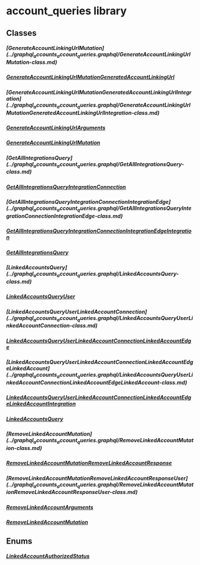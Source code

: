 


# account_queries library











## Classes

##### [GenerateAccountLinkingUrl$Mutation](../graphql_accounts_account_queries.graphql/GenerateAccountLinkingUrl$Mutation-class.md)



 


##### [GenerateAccountLinkingUrl$Mutation$GeneratedAccountLinkingUrl](../graphql_accounts_account_queries.graphql/GenerateAccountLinkingUrl$Mutation$GeneratedAccountLinkingUrl-class.md)



 


##### [GenerateAccountLinkingUrl$Mutation$GeneratedAccountLinkingUrl$Integration](../graphql_accounts_account_queries.graphql/GenerateAccountLinkingUrl$Mutation$GeneratedAccountLinkingUrl$Integration-class.md)



 


##### [GenerateAccountLinkingUrlArguments](../graphql_accounts_account_queries.graphql/GenerateAccountLinkingUrlArguments-class.md)



 


##### [GenerateAccountLinkingUrlMutation](../graphql_accounts_account_queries.graphql/GenerateAccountLinkingUrlMutation-class.md)



 


##### [GetAllIntegrations$Query](../graphql_accounts_account_queries.graphql/GetAllIntegrations$Query-class.md)



 


##### [GetAllIntegrations$Query$IntegrationConnection](../graphql_accounts_account_queries.graphql/GetAllIntegrations$Query$IntegrationConnection-class.md)



 


##### [GetAllIntegrations$Query$IntegrationConnection$IntegrationEdge](../graphql_accounts_account_queries.graphql/GetAllIntegrations$Query$IntegrationConnection$IntegrationEdge-class.md)



 


##### [GetAllIntegrations$Query$IntegrationConnection$IntegrationEdge$Integration](../graphql_accounts_account_queries.graphql/GetAllIntegrations$Query$IntegrationConnection$IntegrationEdge$Integration-class.md)



 


##### [GetAllIntegrationsQuery](../graphql_accounts_account_queries.graphql/GetAllIntegrationsQuery-class.md)



 


##### [LinkedAccounts$Query](../graphql_accounts_account_queries.graphql/LinkedAccounts$Query-class.md)



 


##### [LinkedAccounts$Query$User](../graphql_accounts_account_queries.graphql/LinkedAccounts$Query$User-class.md)



 


##### [LinkedAccounts$Query$User$LinkedAccountConnection](../graphql_accounts_account_queries.graphql/LinkedAccounts$Query$User$LinkedAccountConnection-class.md)



 


##### [LinkedAccounts$Query$User$LinkedAccountConnection$LinkedAccountEdge](../graphql_accounts_account_queries.graphql/LinkedAccounts$Query$User$LinkedAccountConnection$LinkedAccountEdge-class.md)



 


##### [LinkedAccounts$Query$User$LinkedAccountConnection$LinkedAccountEdge$LinkedAccount](../graphql_accounts_account_queries.graphql/LinkedAccounts$Query$User$LinkedAccountConnection$LinkedAccountEdge$LinkedAccount-class.md)



 


##### [LinkedAccounts$Query$User$LinkedAccountConnection$LinkedAccountEdge$LinkedAccount$Integration](../graphql_accounts_account_queries.graphql/LinkedAccounts$Query$User$LinkedAccountConnection$LinkedAccountEdge$LinkedAccount$Integration-class.md)



 


##### [LinkedAccountsQuery](../graphql_accounts_account_queries.graphql/LinkedAccountsQuery-class.md)



 


##### [RemoveLinkedAccount$Mutation](../graphql_accounts_account_queries.graphql/RemoveLinkedAccount$Mutation-class.md)



 


##### [RemoveLinkedAccount$Mutation$RemoveLinkedAccountResponse](../graphql_accounts_account_queries.graphql/RemoveLinkedAccount$Mutation$RemoveLinkedAccountResponse-class.md)



 


##### [RemoveLinkedAccount$Mutation$RemoveLinkedAccountResponse$User](../graphql_accounts_account_queries.graphql/RemoveLinkedAccount$Mutation$RemoveLinkedAccountResponse$User-class.md)



 


##### [RemoveLinkedAccountArguments](../graphql_accounts_account_queries.graphql/RemoveLinkedAccountArguments-class.md)



 


##### [RemoveLinkedAccountMutation](../graphql_accounts_account_queries.graphql/RemoveLinkedAccountMutation-class.md)



 








## Enums

##### [LinkedAccountAuthorizedStatus](../graphql_accounts_account_queries.graphql/LinkedAccountAuthorizedStatus-class.md)



 









